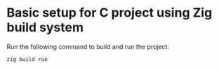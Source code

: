 # Basic setup for C project using Zig build system

Run the following command to build and run the project:
```shell
zig build run
```

